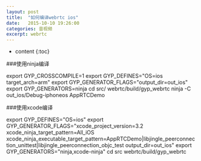 ```yaml
---
layout: post
title:  "如何编译webrtc ios"
date:   2015-10-10 19:26:00
categories: 音视频
excerpt: webrtc
---
```


* content
{:toc}




###使用ninja编译

 export GYP_CROSSCOMPILE=1
 export GYP_DEFINES="OS=ios target_arch=arm"
 export GYP_GENERATOR_FLAGS="output_dir=out_ios"
 export GYP_GENERATORS=ninja
 cd src/
 webrtc/build/gyp_webrtc
 ninja -C out_ios/Debug-iphoneos AppRTCDemo


###使用xcode编译

 export GYP_DEFINES="OS=ios"
 export GYP_GENERATOR_FLAGS="xcode_project_version=3.2 xcode_ninja_target_pattern=All_iOS  xcode_ninja_executable_target_pattern=AppRTCDemo|libjingle_peerconnection_unittest|libjingle_peerconnection_objc_test output_dir=out_ios"
 export GYP_GENERATORS="ninja,xcode-ninja"
 cd src
 webrtc/build/gyp_webrtc
